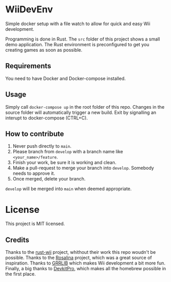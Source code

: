 # WiiDevEnv

Simple docker setup with a file watch to allow for quick and easy Wii development.

Programming is done in Rust. The `src` folder of this project shows a small demo application.
The Rust environment is preconfigured to get you creating games as soon as possible.

## Requirements

You need to have Docker and Docker-compose installed.

## Usage

Simply call `docker-compose up` in the root folder of this repo.
Changes in the source folder will automatically trigger a new build.
Exit by signalling an interupt to docker-compose (CTRL+C).

## How to contribute

1. Never push directly to `main`.
2. Please branch from `develop` with a branch name like `<your_name>/feature`.
3. Finish your work, be sure it is working and clean.
4. Make a pull-request to merge your branch into `develop`. Somebody needs to approve it.
5. Once merged, delete your branch.

`develop` will be merged into `main` when deemed appropriate.

# License

This project is MIT licensed.

## Credits

Thanks to the [rust-wii](https://github.com/rust-wii) project, whithout their work this repo woudn't be possible.
Thanks to the [Rosalina](https://github.com/ProfElements/rosalina) project, which was a great source of inspiration.
Thanks to [GRRLIB](https://github.com/GRRLIB/GRRLIB) which makes Wii development a bit more fun.
Finally, a big thanks to [DevkitPro](https://github.com/devkitPro), which makes all the homebrew possible in the first place.